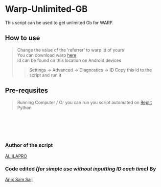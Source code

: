 # Warp-Unlimited-GB

This script can be used to get unlimited Gb for WARP.

## How to use
> Change the value of the 'referrer' to warp id of yours <br>
> You can download warp [here](https://1.1.1.1) <br>
> Id can be found on this location on Android devices
> > Settings -> Advanced -> Diagnostics -> ID
> > Copy this id to the script and run it

## Pre-requsites
> Running Computer / Or you can run you script automated on [Replit](https://replit.com/)
> Python 



<br><br><br><br>








### Author of the script 
[ALIILAPRO](https://github.com/ALIILAPRO)

### Code edited *(for simple use without inputting ID each time)* By
[Anix Sam Saji](https://anixsamsaji.me)
